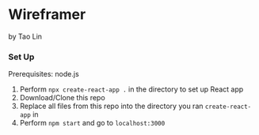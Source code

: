 # Wireframer
by Tao Lin


### Set Up
Prerequisites: node.js

1. Perform `npx create-react-app .` in the directory to set up React app
2. Download/Clone this repo
3. Replace all files from this repo into the directory you ran `create-react-app` in
4. Perform `npm start` and go to `localhost:3000`
